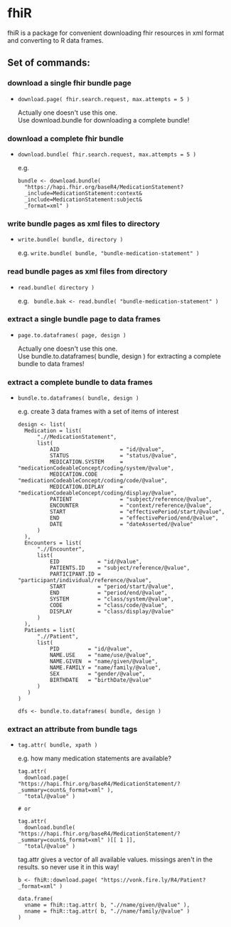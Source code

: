 # fhiR
fhiR is a package for convenient downloading fhir resources in xml format and converting to R data frames.

## Set of commands:

### download a single fhir bundle page
- ```download.page( fhir.search.request, max.attempts = 5 )```  

  Actually one doesn't use this one.  
  Use download.bundle for downloading a complete bundle!  

### download a complete fhir bundle
- ```download.bundle( fhir.search.request, max.attempts = 5 )```  

  e.g.
  ```
  bundle <- download.bundle(
    "https://hapi.fhir.org/baseR4/MedicationStatement?
    _include=MedicationStatement:context&
    _include=MedicationStatement:subject&
    _format=xml" )
  ```  

### write bundle pages as xml files to directory
- ```write.bundle( bundle, directory )```  

  e.g. ```write.bundle( bundle, "bundle-medication-statement" )```

### read bundle pages as xml files from directory
- ```read.bundle( directory )```  

  e.g. ``` bundle.bak <- read.bundle( "bundle-medication-statement" )```

### extract a single bundle page to data frames
- ```page.to.dataframes( page, design )```  

  Actually one doesn't use this one.  
  Use bundle.to.dataframes( bundle, design ) for extracting a complete bundle to data frames!  

### extract a complete bundle to data frames
- ```bundle.to.dataframes( bundle, design )```

  e.g. create 3 data frames with a set of items of interest  
  ```
  design <- list(
    Medication = list(
        ".//MedicationStatement",
        list(
            AID                   = "id/@value",
            STATUS                = "status/@value",
            MEDICATION.SYSTEM     = "medicationCodeableConcept/coding/system/@value",
            MEDICATION.CODE       = "medicationCodeableConcept/coding/code/@value",
            MEDICATION.DIPLAY     = "medicationCodeableConcept/coding/display/@value",
            PATIENT               = "subject/reference/@value",
            ENCOUNTER             = "context/reference/@value",
            START                 = "effectivePeriod/start/@value",
            END                   = "effectivePeriod/end/@value",
            DATE                  = "dateAsserted/@value"
        )
	),
	Encounters = list(
		".//Encounter",
		list(
			EID            = "id/@value",
			PATIENTS.ID    = "subject/reference/@value",
			PARTICIPANT.ID = "participant/individual/reference/@value",
			START          = "period/start/@value",
			END            = "period/end/@value",
			SYSTEM         = "class/system/@value",
			CODE           = "class/code/@value",
			DISPLAY        = "class/display/@value"
		)
	),
	Patients = list(
		".//Patient",
		list(
			PID         = "id/@value",
			NAME.USE    = "name/use/@value",
			NAME.GIVEN  = "name/given/@value",
			NAME.FAMILY = "name/family/@value",
			SEX         = "gender/@value",
			BIRTHDATE   = "birthDate/@value"
        )
     )
  )

  dfs <- bundle.to.dataframes( bundle, design )
  ```


### extract an attribute from bundle tags
- ```tag.attr( bundle, xpath )```

  e.g. how many medication statements are available?
  ```
  tag.attr(
    download.page( "https://hapi.fhir.org/baseR4/MedicationStatement/?_summary=count&_format=xml" ),
    "total/@value" )

  # or

  tag.attr(
    download.bundle( "https://hapi.fhir.org/baseR4/MedicationStatement/?_summary=count&_format=xml" )[[ 1 ]],
    "total/@value" )
  ```

  tag.attr gives a vector of all available values. missings aren't in the results.
  so never use it in this way!

  ```
  b <- fhiR::download.page( "https://vonk.fire.ly/R4/Patient?_format=xml" )

  data.frame(
    vname = fhiR::tag.attr( b, ".//name/given/@value" ),
    nname = fhiR::tag.attr( b, ".//name/family/@value" )
  )
  ```
